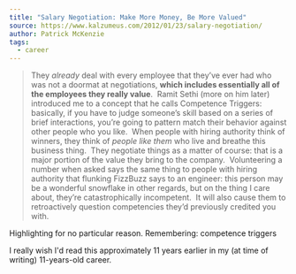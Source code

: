 ```yaml
---
title: "Salary Negotiation: Make More Money, Be More Valued"
source: https://www.kalzumeus.com/2012/01/23/salary-negotiation/
author: Patrick McKenzie
tags:
  - career
---
```

> They _already_ deal with every employee that they’ve ever had who was not a doormat at negotiations, **which includes essentially all of the employees they really value**.  Ramit Sethi (more on him later) introduced me to a concept that he calls Competence Triggers: basically, if you have to judge someone’s skill based on a series of brief interactions, you’re going to pattern match their behavior against other people who you like.  When people with hiring authority think of winners, they think of _people like them_ who live and breathe this business thing.  They negotiate things as a matter of course: that is a major portion of the value they bring to the company.  Volunteering a number when asked says the same thing to people with hiring authority that flunking FizzBuzz says to an engineer: this person may be a wonderful snowflake in other regards, but on the thing I care about, they’re catastrophically incompetent.  It will also cause them to retroactively question competencies they’d previously credited you with.

Highlighting for no particular reason. Remembering: competence triggers

I really wish I'd read this approximately 11 years earlier in my (at time of writing) 11-years-old career.